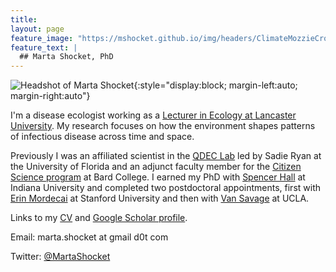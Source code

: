 ```yaml
---
title: 
layout: page
feature_image: "https://mshocket.github.io/img/headers/ClimateMozzieCrop.jpg"
feature_text: |
  ## Marta Shocket, PhD
---
```


![Headshot of Marta Shocket](https://mshocket.github.io/img/MartaShocketHeadshot.png){:style="display:block; margin-left:auto; margin-right:auto"}

I'm a disease ecologist working as a [Lecturer in Ecology at Lancaster University](https://www.lancaster.ac.uk/lec/about-us/people/marta-shocket). My research focuses on how the environment shapes patterns of infectious disease across time and space.

Previously I was an affiliated scientist in the [QDEC Lab](https://www.sadieryan.net) led by Sadie Ryan at the University of Florida and an adjunct faculty member for the [Citizen Science program](https://citizenscience.bard.edu/) at Bard College. I earned my PhD with [Spencer Hall](https://hall.lab.indiana.edu/) at Indiana University and completed two postdoctoral appointments, first with [Erin Mordecai](https://www.mordecailab.com/) at Stanford University and then with [Van Savage](https://vsavage.faculty.biomath.ucla.edu/) at UCLA.

Links to my [CV](https://mshocket.github.io/PDFs/MartaShocketCV.pdf) and [Google Scholar profile](https://scholar.google.com/citations?user=ibd-mm0AAAAJ&hl=en&oi=ao).

Email: marta.shocket at gmail d0t com

Twitter: [@MartaShocket](https://twitter.com/MartaShocket)

<!--
~~Strikethrough~~

|Table|Test|1  |
|----:|:--:|:--|
| Cool! | 12345| Things | -->
